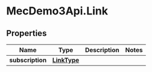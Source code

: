 # MecDemo3Api.Link

## Properties
Name | Type | Description | Notes
------------ | ------------- | ------------- | -------------
**subscription** | [**LinkType**](LinkType.md) |  | 


